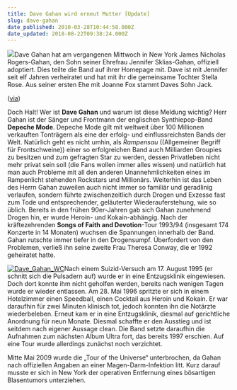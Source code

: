 ```yaml
---
title: Dave Gahan wird erneut Mutter [Update]
slug: dave-gahan
date_published: 2010-03-28T10:44:58.000Z
date_updated: 2018-08-22T09:38:24.000Z
---
```


[![](//thafaker.de/wp-content/uploads/2010/03/davegahan-160x1-thumb.jpg)](http://thafaker.de/wp-content/uploads/2010/03/davegahan-160x1.jpg)Dave Gahan hat am vergangenen Mittwoch in New York James Nicholas Rogers-Gahan, den Sohn seiner Ehrefrau Jennifer Sklias-Gahan, offiziell adoptiert. Dies teilte die Band auf ihrer Homepage mit. Dave ist mit Jennifer seit elf Jahren verheiratet und hat mit ihr die gemeinsame Tochter Stella Rose. Aus seiner ersten Ehe mit Joanne Fox stammt Daves Sohn Jack.

([via](http://www.depechemode.de/news/2010/03/28/dave-gahan-adoptiert-offiziell-sohn-seiner-frau-jennifer-2689/?utm_source=feedburner&amp;utm_medium=feed&amp;utm_campaign=Feed%3A+depechemode+%28Depeche+Mode+News%29))

Doch Halt! Wer ist **Dave Gahan** und warum ist diese Meldung wichtig? Herr Gahan ist der Sänger und Frontmann der englischen Synthiepop-Band **Depeche Mode**. Depeche Mode gilt mit weltweit über 100 Millionen verkauften Tonträgern als eine der erfolg- und einflussreichsten Bands der Welt. Natürlich geht es nicht umhin, als *Rampensau* ((Allgemeiner Begriff für Frontschweine)) einer so erfolgreichen Band auch Milliarden Groupies zu besitzen und zum gefragten Star zu werden, dessen Privatleben nicht mehr privat sein soll (die Fans wollen immer alles wissen) und natürlich hat man auch Probleme mit all den anderen Unannehmlichkeiten eines im Rampenlicht stehenden Rockstars und Millionärs. Weiterhin ist das Leben des Herrn Gahan zuweilen auch nicht immer so familiär und geradlinig verlaufen, sondern führte zwischenzeitlich durch Drogen und Exzesse fast zum Tode und entsprechender, geläuterter Wiederauferstehung, wie so üblich. Bereits in den frühen 90er-Jahren gab sich Gahan zunehmend Drogen hin, er wurde Heroin- und Kokain-abhängig. Nach der kräftezehrenden **Songs of Faith and Devotion**-Tour 1993/94 (insgesamt 174 Konzerte in 14 Monaten) wuchsen die Spannungen innerhalb der Band. Gahan rutschte immer tiefer in den Drogensumpf. Überfordert von den Problemen, verließ ihn seine zweite Frau Theresa Conway, die er 1992 geheiratet hatte.

[![Dave_Gahan_WC](//thafaker.de/wp-content/uploads/2010/03/Dave_Gahan_WC.jpg)](http://thafaker.de/wp-content/uploads/2010/03/Dave_Gahan_WC.jpg)Nach einem Suizid-Versuch am 17. August 1995 (er schnitt sich die Pulsadern auf) wurde er in eine Entzugsklinik eingewiesen. Doch dort konnte ihm nicht geholfen werden, bereits nach wenigen Tagen wurde er wieder entlassen. Am 28. Mai 1996 spritzte er sich in einem Hotelzimmer einen Speedball, einen Cocktail aus Heroin und Kokain. Er war daraufhin für zwei Minuten klinisch tot, jedoch konnten ihn die Notärzte wiederbeleben. Erneut kam er in eine Entzugsklinik, diesmal auf gerichtliche Anordnung für neun Monate. Diesmal schaffte er den Ausstieg und ist seitdem nach eigener Aussage clean. Die Band setzte daraufhin die Aufnahmen zum nächsten Album Ultra fort, das bereits 1997 erschien. Auf eine Tour wurde allerdings zunächst noch verzichtet.

Mitte Mai 2009 wurde die „Tour of the Universe“ unterbrochen, da Gahan nach offiziellen Angaben an einer Magen-Darm-Infektion litt. Kurz darauf musste er sich in New York der operativen Entfernung eines bösartigen Blasentumors unterziehen.
